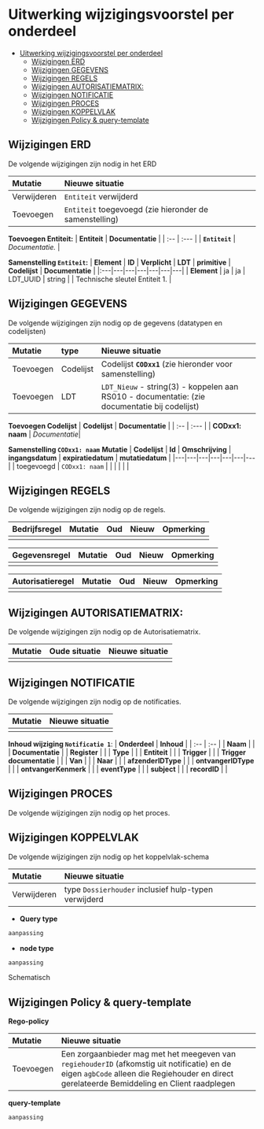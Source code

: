 <!--  
  Template als aanvulling op een RFC of wijzigingsverzoek. 
  Het is gemarkeerd met MarkDown. Ga naar: voor meer informatie hierover
      
  Een mutatie kan zijn: Vervallen / Toegevoegd / Gewijzigd 
-->

# Uitwerking wijzigingsvoorstel per onderdeel
- [Uitwerking wijzigingsvoorstel per onderdeel](#uitwerking-wijzigingsvoorstel-per-onderdeel)
  - [Wijzigingen ERD](#wijzigingen-erd)
  - [Wijzigingen GEGEVENS](#wijzigingen-gegevens)
  - [Wijzigingen REGELS](#wijzigingen-regels)
  - [Wijzigingen AUTORISATIEMATRIX:](#wijzigingen-autorisatiematrix)
  - [Wijzigingen NOTIFICATIE](#wijzigingen-notificatie)
  - [Wijzigingen PROCES](#wijzigingen-proces)
  - [Wijzigingen KOPPELVLAK](#wijzigingen-koppelvlak)
  - [Wijzigingen Policy \& query-template](#wijzigingen-policy--query-template)


## Wijzigingen ERD
De volgende wijzigingen zijn nodig in het ERD

| **Mutatie** |  **Nieuwe situatie** |
| :--- | :--- | 
| Verwijderen |  `Entiteit` verwijderd |  
| Toevoegen |   `Entiteit` toegevoegd (zie hieronder de samenstelling) |


**Toevoegen Entiteit:**
| **Entiteit** | **Documentatie** |
| :-- | :--- |
| **`Entiteit`** | _Documentatie._ |

**Samenstelling `Entiteit`:**
| **Element** | **ID** | **Verplicht** | **LDT** | **primitive** | **Codelijst** | **Documentatie** | 
|:---|---|---|---|---|---|---|
| **Element** | ja | ja | LDT_UUID | string | | Technische sleutel Entiteit 1.  |




## Wijzigingen GEGEVENS
De volgende wijzigingen zijn nodig op de gegevens (datatypen en codelijsten)


| **Mutatie** | **type** | **Nieuwe situatie** |
| :--- | :--- | :-- |
| Toevoegen | Codelijst |  Codelijst **`CODxx1`** (zie hieronder voor samenstelling) |
| Toevoegen |  LDT |  `LDT_Nieuw` - string(3) - koppelen aan RS010 - documentatie: (zie documentatie bij codelijst) |

**Toevoegen Codelijst**
| **Codelijst** | **Documentatie** |
| :-- | :--- |
|  **CODxx1: naam** | _Documentatie_| 

**Samenstelling `CODxx1: naam`**
  **Mutatie** | **Codelijst** | **Id** | **Omschrijving** | **ingangsdatum** | **expiratiedatum** | **mutatiedatum** | 
  |---|---|---|---|---|---|---|
  | toegevoegd | `CODxx1: naam` |  |  |  |  |   |



## Wijzigingen REGELS
De volgende wijzigingen zijn nodig op de regels.

| **Bedrijfsregel** | **Mutatie** | **Oud** | **Nieuw** | **Opmerking** |
| :--- | :--- | :--- |  :--- | :-- |
|  |  |  |  |  |


| **Gegevensregel** | **Mutatie** | **Oud** | **Nieuw** | **Opmerking** |
| :--- | :--- | :--- |  :--- | :-- |
|  |  |  |  |  |


| **Autorisatieregel** | **Mutatie** | **Oud** | **Nieuw** | **Opmerking** |
| :--- | :--- | :--- |  :--- | :-- |
|  |  |  |  |  |

## Wijzigingen AUTORISATIEMATRIX: 
De volgende wijzigingen zijn nodig op de Autorisatiematrix.

| **Mutatie** | **Oude situatie** | **Nieuwe situatie** |
| :--- | :--- | :--- |
|  |  |  | 


## Wijzigingen NOTIFICATIE
De volgende wijzigingen zijn nodig op de notificaties.

| **Mutatie** |  **Nieuwe situatie** |
| :--- | :--- | 
|  |  |


**Inhoud wijziging `Notificatie 1`**:
| **Onderdeel** | **Inhoud** |
| :-- | :-- | 
| **Naam** | | 
| **Documentatie** |
| **Register** | | 
| **Type** | | 
| **Entiteit** | | 
| **Trigger** | | 
| **Trigger documentatie** | | 
| **Van** | | 
| **Naar** | | 
| **afzenderIDType** | | 
| **ontvangerIDType** | | 
| **ontvangerKenmerk** | | 
| **eventType** | | 
| **subject** | | 
| **recordID** | | 





## Wijzigingen PROCES
De volgende wijzigingen zijn nodig op het proces.




## Wijzigingen KOPPELVLAK 
De volgende wijzigingen zijn nodig op het koppelvlak-schema

| **Mutatie** |  **Nieuwe situatie** |
| :--- | :--- | 
| Verwijderen |  type ```Dossierhouder``` inclusief hulp-typen verwijderd |



- **Query type** 

```graphql
aanpassing
```

- **node type**
```graphql
aanpassing
```
Schematisch
    




## Wijzigingen Policy & query-template

**Rego-policy**

| **Mutatie** |  **Nieuwe situatie** |
| :--- |  :--- |
| Toevoegen |  Een zorgaanbieder mag met het meegeven van ```regiehouderID``` (afkomstig uit notificatie) en de eigen ```agbCode```  alleen die Regiehouder en direct gerelateerde Bemiddeling en Client raadplegen | 



**query-template**

```graphQL
aanpassing

```
